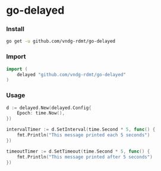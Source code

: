 # go-delayed

### Install

```sh
go get -u github.com/vndg-rdmt/go-delayed
```

### Import

```go
import (
    delayed "github.com/vndg-rdmt/go-delayed"
)
```

### Usage

```go
d := delayed.New(delayed.Config{
    Epoch: time.Now(),
})

intervalTimer := d.SetInterval(time.Second * 5, func() {
    fmt.Println("This message printed each 5 seconds")
})

timeoutTimer := d.SetTimeout(time.Second * 5, func() {
    fmt.Println("This message printed after 5 seconds")
})
```